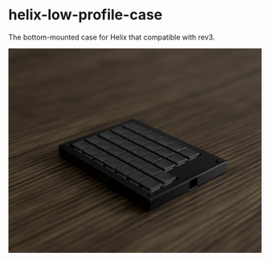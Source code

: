 # helix-low-profile-case
The bottom-mounted case for Helix that compatible with rev3.

![rendering001](images/rendering001.jpg)
